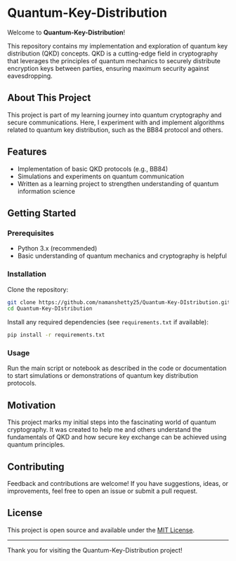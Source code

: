 # Quantum-Key-Distribution

Welcome to **Quantum-Key-Distribution**!

This repository contains my implementation and exploration of quantum key distribution (QKD) concepts. QKD is a cutting-edge field in cryptography that leverages the principles of quantum mechanics to securely distribute encryption keys between parties, ensuring maximum security against eavesdropping.

## About This Project

This project is part of my learning journey into quantum cryptography and secure communications. Here, I experiment with and implement algorithms related to quantum key distribution, such as the BB84 protocol and others.

## Features

- Implementation of basic QKD protocols (e.g., BB84)
- Simulations and experiments on quantum communication
- Written as a learning project to strengthen understanding of quantum information science

## Getting Started

### Prerequisites

- Python 3.x (recommended)
- Basic understanding of quantum mechanics and cryptography is helpful

### Installation

Clone the repository:

```bash
git clone https://github.com/namanshetty25/Quantum-Key-DIstribution.git
cd Quantum-Key-DIstribution
```

Install any required dependencies (see `requirements.txt` if available):

```bash
pip install -r requirements.txt
```

### Usage

Run the main script or notebook as described in the code or documentation to start simulations or demonstrations of quantum key distribution protocols.

## Motivation

This project marks my initial steps into the fascinating world of quantum cryptography. It was created to help me and others understand the fundamentals of QKD and how secure key exchange can be achieved using quantum principles.

## Contributing

Feedback and contributions are welcome! If you have suggestions, ideas, or improvements, feel free to open an issue or submit a pull request.

## License

This project is open source and available under the [MIT License](LICENSE).

---

Thank you for visiting the Quantum-Key-Distribution project!
